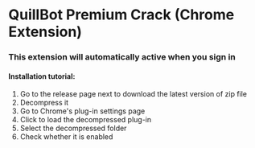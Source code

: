 # QuillBot Premium Crack (Chrome Extension)

### This extension will automatically active when you sign in
#### Installation tutorial:

1. Go to the release page next to download the latest version of zip file
2. Decompress it
3. Go to Chrome's plug-in settings page
4. Click to load the decompressed plug-in
5. Select the decompressed folder
6. Check whether it is enabled
